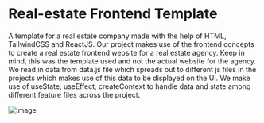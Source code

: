 # Real-estate Frontend Template

A template for a real estate company made with the help of HTML, TailwindCSS and ReactJS. Our project makes use of the frontend concepts to create a real estate frontend website for a real estate agency. Keep in mind, this was the template used and not the actual website for the agency. We read in data from data.js file which spreads out to different js files in the projects which makes use of this data to be displayed on the UI. We make use of useState, useEffect, createContext to handle data and state among different feature files across the project. 

![image](https://github.com/user-attachments/assets/86e71cc1-b425-4d7d-88d9-ad7159965084)
